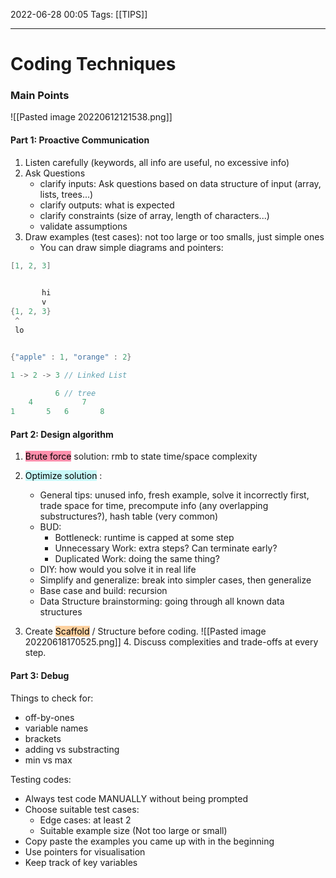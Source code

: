 2022-06-28 00:05
Tags: [[TIPS]]
- - - - - - - - - - - - - - - - - - - - - - - - - - - - -   
# Coding Techniques
### Main Points
![[Pasted image 20220612121538.png]]

#### Part 1: Proactive Communication
1. Listen carefully (keywords, all info are useful, no excessive info)
2. Ask Questions
   + clarify inputs: Ask questions based on data structure of input (array, lists, trees...)
   + clarify outputs: what is expected
   + clarify constraints (size of array, length of characters...)
   + validate assumptions
3. Draw examples (test cases): not too large or too smalls, just simple ones
   + You can draw simple diagrams and pointers:
```Java
[1, 2, 3] 

  
       hi
       v
{1, 2, 3}
 ^
 lo


{"apple" : 1, "orange" : 2}

1 -> 2 -> 3 // Linked List

		  6 // tree
	4			7
1		5	6	 	8		 
```

#### Part 2: Design algorithm 
1. <mark style="background: #FF5582A6;">Brute force</mark> solution: rmb to state time/space complexity
   
2. <mark style="background: #ABF7F7A6;">Optimize solution</mark> :
   + General tips: unused info, fresh example, solve it incorrectly first, trade space for time, precompute info (any overlapping substructures?), hash table (very common)
   + BUD: 
      + Bottleneck: runtime is capped at some step
      + Unnecessary Work: extra steps? Can terminate early?
      + Duplicated Work: doing the same thing?
   + DIY: how would you solve it in real life
   + Simplify and generalize: break into simpler cases, then generalize 
   + Base case and build: recursion
   + Data Structure brainstorming: going through all known data structures

3. Create <mark style="background: #FFB86CA6;">Scaffold</mark> / Structure before coding.
   ![[Pasted image 20220618170525.png]]
   4. Discuss complexities and trade-offs at every step.

#### Part 3: Debug
Things to check for:
+ off-by-ones
+ variable names
+ brackets
+ adding vs substracting
+ min vs max

Testing codes: 
+ Always test code MANUALLY without being prompted
+ Choose suitable test cases:
	+ Edge cases: at least 2
	+ Suitable example size (Not too large or small)
+ Copy paste the examples you came up with in the beginning
+ Use pointers for visualisation
+ Keep track of key variables